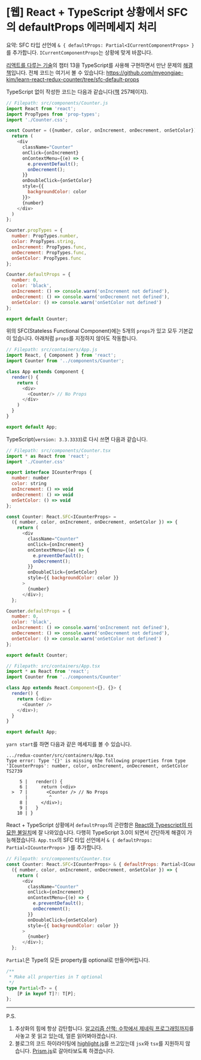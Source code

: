 # [웹] React + TypeScript 상황에서 SFC의 defaultProps 에러메세지 처리

요약: SFC 타입 선언에 `& { defaultProps: Partial<ICurrentComponentProps> }`를 추가합니다. `ICurrentComponentProps`는 상황에 맞게 바꿉니다.

[리액트를 다루는 기술](http://www.kyobobook.co.kr/product/detailViewKor.laf?ejkGb=KOR&mallGb=KOR&barcode=9791160505238&orderClick=LEA&Kc=)의 챕터 13을 TypeScript를 사용해 구현하면서 만난 문제의 [해결책](https://github.com/Microsoft/TypeScript/issues/27425#issuecomment-440936580)입니다. 전체 코드는 여기서 볼 수 있습니다: <https://github.com/myeongjae-kim/learn-react-redux-counter/tree/sfc-default-props>

TypeScript 없이 작성한 코드는 다음과 같습니다([책](http://www.kyobobook.co.kr/product/detailViewKor.laf?ejkGb=KOR&mallGb=KOR&barcode=9791160505238&orderClick=LEA&Kc=) 257페이지).

```javascript
// Filepath: src/components/Counter.js
import React from 'react';
import PropTypes from 'prop-types';
import './Counter.css';

const Counter = ({number, color, onIncrement, onDecrement, onSetColor}) => {
  return (
    <div
      className="Counter"
      onClick={onIncrement}
      onContextMenu={(e) => {
        e.preventDefault();
        onDecrement();
      }}
      onDoubleClick={onSetColor}
      style={{
        backgroundColor: color
      }}>
      {number}
    </div>
  )
};

Counter.propTypes = {
  number: PropTypes.number,
  color: PropTypes.string,
  onIncrement: PropTypes.func,
  onDecrement: PropTypes.func,
  onSetColor: PropTypes.func
};

Counter.defaultProps = {
  number: 0,
  color: 'black',
  onIncrement: () => console.warn('onIncrement not defined'),
  onDecrement: () => console.warn('onDecrement not defined'),
  onSetColor: () => console.warn('onSetColor not defined')
};

export default Counter;
```

위의 SFC(Stateless Functional Component)에는 5개의 `props`가 있고 모두 기본값이 있습니다. 아래처럼 `props`를 지정하지 않아도 작동합니다.

```javascript
// Filepath: src/containers/App.js
import React, { Component } from 'react';
import Counter from '../components/Counter';

class App extends Component {
  render() {
    return (
      <div>
        <Counter/> // No Props
      </div>
    )
  }
}

export default App;
```

TypeScript(`version: 3.3.3333`)로 다시 쓰면 다음과 같습니다.

```javascript
// Filepath: src/components/Counter.tsx
import * as React from 'react';
import './Counter.css'

export interface ICounterProps {
  number: number
  color: string
  onIncrement: () => void
  onDecrement: () => void
  onSetColor: () => void
};

const Counter: React.SFC<ICounterProps> =
  ({ number, color, onIncrement, onDecrement, onSetColor }) => {
    return (
      <div
        className="Counter"
        onClick={onIncrement}
        onContextMenu={(e) => {
          e.preventDefault();
          onDecrement();
        }}
        onDoubleClick={onSetColor}
        style={{ backgroundColor: color }}
      >
        {number}
      </div>);
  };

Counter.defaultProps = {
  number: 0,
  color: 'black',
  onIncrement: () => console.warn('onIncrement not defined'),
  onDecrement: () => console.warn('onDecrement not defined'),
  onSetColor: () => console.warn('onSetColor not defined')
};

export default Counter;
```

```javascript
// Filepath: src/containers/App.tsx
import * as React from 'react';
import Counter from '../components/Counter'

class App extends React.Component<{}, {}> {
  render() {
    return (<div>
      <Counter />
    </div>);
  }
}

export default App;
```

`yarn start`를 하면 다음과 같은 메세지를 볼 수 있습니다.

```
.../redux-counter/src/containers/App.tsx
Type error: Type '{}' is missing the following properties from type 'ICounterProps': number, color, onIncrement, onDecrement, onSetColor  TS2739

     5 |   render() {
     6 |     return (<div>
  >  7 |       <Counter /> // No Props
       |        ^
     8 |     </div>);
     9 |   }
    10 | }
```

React + TypeScript 상황에서 `defaultProps`의 곤란함은 [React와 Typescript의 미묘한 불일치](https://medium.com/\@FourwingsY/react%EC%99%80-javascript%EC%9D%98-%EB%AF%B8%EB%AC%98%ED%95%9C-%EB%B6%88%EC%9D%BC%EC%B9%98-b8f0e2bfe05d)에 잘 나와있습니다. 다행히 TypeScript 3.0이 되면서 간단하게 해결이 가능해졌습니다. `App.tsx`의 SFC 타입 선언에서 `& { defaultProps: Partial<ICounterProps> }`를 추가합니다.

```javascript
// Filepath: src/components/Counter.tsx
const Counter: React.SFC<ICounterProps> & { defaultProps: Partial<ICounterProps> } =
  ({ number, color, onIncrement, onDecrement, onSetColor }) => {
    return (
      <div
        className="Counter"
        onClick={onIncrement}
        onContextMenu={(e) => {
          e.preventDefault();
          onDecrement();
        }}
        onDoubleClick={onSetColor}
        style={{ backgroundColor: color }}
      >
        {number}
      </div>);
  };
```

`Partial`은 Type의 모든 property를 optional로 만들어버립니다.

```typescript
/**
 * Make all properties in T optional
 */
type Partial<T> = {
    [P in keyof T]?: T[P];
};
```

---

P.S.

1. 추상화의 힘에 항상 감탄합니다. [알고리즘 산책: 수학에서 제네릭 프로그래밍까지](http://www.kyobobook.co.kr/product/detailViewKor.laf?ejkGb=KOR&mallGb=KOR&barcode=9791160504880&orderClick=LAG&Kc=)를 사놓고 못 읽고 있는데, 얼른 읽어봐야겠습니다.
2. 블로그의 코드 하이라이팅에 [highlight.js](https://highlightjs.org/)를 쓰고있는데 `jsx`와 `tsx`를 지원하지 않습니다. [Prism.js](https://prismjs.com/)로 갈아타보도록 하겠습니다.